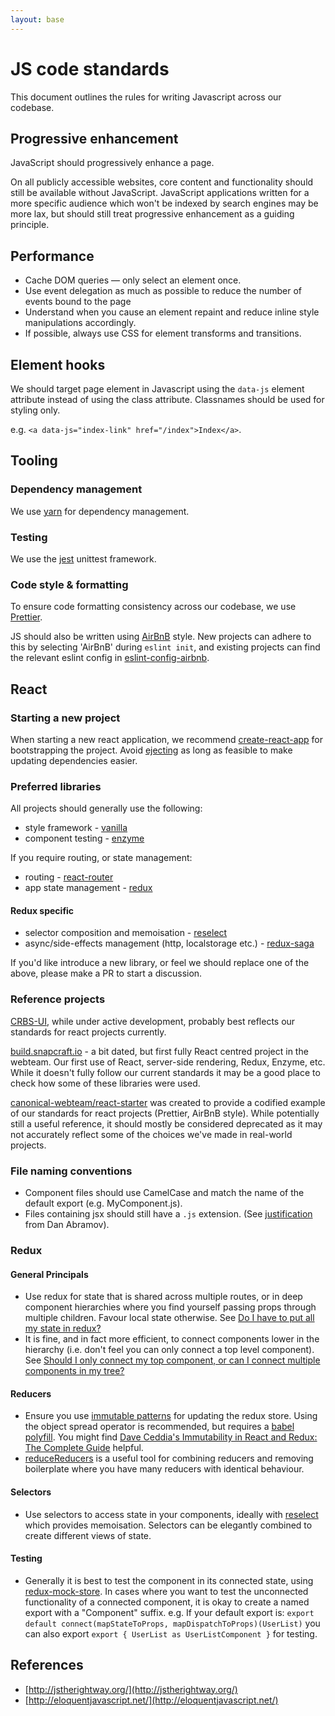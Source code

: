 ```yaml
---
layout: base
---
```


# JS code standards
This document outlines the rules for writing Javascript across our codebase.

## Progressive enhancement
JavaScript should progressively enhance a page.

On all publicly accessible websites, core content and functionality should still be available without JavaScript. JavaScript applications written for a more specific audience which won't be indexed by search engines may be more lax, but should still treat progressive enhancement as a guiding principle.

## Performance
- Cache DOM queries — only select an element once.
- Use event delegation as much as possible to reduce the number of events bound to the page
- Understand when you cause an element repaint and reduce inline style manipulations accordingly.
- If possible, always use CSS for element transforms and transitions.

## Element hooks
We should target page element in Javascript using the `data-js` element attribute instead of using the class attribute. Classnames should be used for styling only.

e.g. `<a data-js="index-link" href="/index">Index</a>`.

## Tooling

### Dependency management
We use [yarn](https://yarnpkg.com/en) for dependency management.

### Testing
We use the [jest](https://jestjs.io) unittest framework.

### Code style & formatting
To ensure code formatting consistency across our codebase, we use [Prettier](https://github.com/prettier/prettier).

JS should also be written using [AirBnB](https://github.com/airbnb/javascript) style. New projects can adhere to this by selecting 'AirBnB' during `eslint init`, and existing projects can find the relevant eslint config in [eslint-config-airbnb](https://www.npmjs.com/package/eslint-config-airbnb).

## React

### Starting a new project
When starting a new react application, we recommend [create-react-app](https://github.com/facebook/create-react-app) for bootstrapping the project. Avoid [ejecting](https://facebook.github.io/create-react-app/docs/available-scripts#npm-run-eject) as long as feasible to make updating dependencies easier.

### Preferred libraries
All projects should generally use the following:

* style framework - [vanilla](https://github.com/vanilla-framework/vanilla-framework)
* component testing - [enzyme](https://github.com/airbnb/enzyme)

If you require routing, or state management:

* routing - [react-router](https://github.com/ReactTraining/react-router)
* app state management - [redux](https://redux.js.org)

#### Redux specific
* selector composition and memoisation - [reselect](https://github.com/reduxjs/reselect)
* async/side-effects management (http, localstorage etc.) - [redux-saga](https://github.com/redux-saga/redux-saga)

If you'd like introduce a new library, or feel we should replace one of the above, please make a PR to start a discussion.

### Reference projects
[CRBS-UI](https://git.launchpad.net/~crbs/crbs/+git/crbs-ui/tree/), while under active development, probably best reflects our standards for react projects currently.

[build.snapcraft.io](https://github.com/canonical-websites/build.snapcraft.io) - a bit dated, but first fully React centred project in the webteam. Our first use of React, server-side rendering, Redux, Enzyme, etc. While it doesn't fully follow our current standards it may be a good place to check how some of these libraries were used.

[canonical-webteam/react-starter](https://github.com/canonical-webteam/react-starter) was created to provide a codified example of our standards for react projects (Prettier, AirBnB style). While potentially still a useful reference, it should mostly be considered deprecated as it may not accurately reflect some of the choices we've made in real-world projects.

### File naming conventions

* Component files should use CamelCase and match the name of the default export (e.g. MyComponent.js).
* Files containing jsx should still have a `.js` extension.
(See [justification](https://github.com/facebook/create-react-app/issues/87#issuecomment-234627904) from Dan Abramov).

### Redux

#### General Principals
* Use redux for state that is shared across multiple routes, or in deep component hierarchies where you find yourself passing props through multiple children. Favour local state otherwise. See [Do I have to put all my state in redux?](https://redux.js.org/faq/organizingstate#do-i-have-to-put-all-my-state-into-redux-should-i-ever-use-reacts-setstate)
* It is fine, and in fact more efficient, to connect components lower in the hierarchy (i.e. don't feel you can only connect a top level component). See [Should I only connect my top component, or can I connect multiple components in my tree?](https://redux.js.org/faq/reactredux#should-i-only-connect-my-top-component-or-can-i-connect-multiple-components-in-my-tree)

#### Reducers
* Ensure you use [immutable patterns](https://redux.js.org/recipes/structuringreducers/immutableupdatepatterns) for updating the redux store. Using
the object spread operator is recommended, but requires a [babel polyfill](https://babeljs.io/docs/en/babel-plugin-transform-object-rest-spread.html). You might find [Dave Ceddia's Immutability in React and Redux: The Complete Guide](https://daveceddia.com/react-redux-immutability-guide/) helpful.
* [reduceReducers](https://github.com/redux-utilities/reduce-reducers) is a useful tool for combining reducers and removing boilerplate where you have many reducers with identical behaviour.

#### Selectors
* Use selectors to access state in your components, ideally with [reselect](https://github.com/reduxjs/reselect) which provides memoisation. Selectors can be elegantly combined to create different views of state.

#### Testing
* Generally it is best to test the component in its connected state, using [redux-mock-store](https://github.com/dmitry-zaets/redux-mock-store). In cases where you want to test the unconnected functionality of a connected component, it is okay to create a named export with a "Component" suffix. e.g. If your default export is:
    ```export default connect(mapStateToProps, mapDispatchToProps)(UserList)```
    you can also export
    ```export { UserList as UserListComponent }``` for testing.

## References

- [http://jstherightway.org/](http://jstherightway.org/)
- [http://eloquentjavascript.net/](http://eloquentjavascript.net/)
